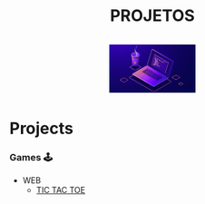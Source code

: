 <h1 align="center"> PROJETOS <br /> <br />
  <img src="projects.png" width="30%" height="30%">
</h1>

# Projects

### Games 🕹️
  - WEB
      * [TIC TAC TOE](https://github.com/ThiagoOrlandini/Projetos/blob/main/games/tic%20tac%20toe/web/index.html)
  
